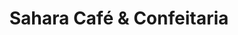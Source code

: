 ---
title: "Sahara Café & Confeitaria"
url: /foz-do-iguacu/sahara-cafe-und-confeitaria/
shop: Konditorei
---
